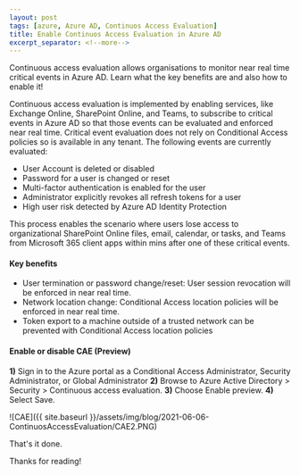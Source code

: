 ```yaml
---
layout: post
tags: [azure, Azure AD, Continuos Access Evaluation]
title: Enable Continuos Access Evaluation in Azure AD
excerpt_separator: <!--more-->
---
```

Continuous access evaluation allows organisations to monitor near real time critical events in Azure AD. 
Learn what the key benefits are and also how to enable it!


<!--more-->
Continuous access evaluation is implemented by enabling services, like Exchange Online, SharePoint Online, and Teams, to subscribe to critical events in Azure AD so that those events can be evaluated and enforced near real time. Critical event evaluation does not rely on Conditional Access policies so is available in any tenant. The following events are currently evaluated:

+ User Account is deleted or disabled
+ Password for a user is changed or reset
+ Multi-factor authentication is enabled for the user
+ Administrator explicitly revokes all refresh tokens for a user
+ High user risk detected by Azure AD Identity Protection

This process enables the scenario where users lose access to organizational SharePoint Online files, email, calendar, or tasks, and Teams from Microsoft 365 client apps within mins after one of these critical events.


#### Key benefits ####
+ User termination or password change/reset: User session revocation will be enforced in near real time.
+ Network location change: Conditional Access location policies will be enforced in near real time.
+ Token export to a machine outside of a trusted network can be prevented with Conditional Access location policies

#### Enable or disable CAE (Preview) ####

**1)** Sign in to the Azure portal as a Conditional Access Administrator, Security Administrator, or Global Administrator
**2)** Browse to Azure Active Directory > Security > Continuous access evaluation.
**3)** Choose Enable preview.
**4)** Select Save.

![CAE]({{ site.baseurl }}/assets/img/blog/2021-06-06-ContinuosAccessEvaluation/CAE2.PNG)

That's it done.

Thanks for reading!
